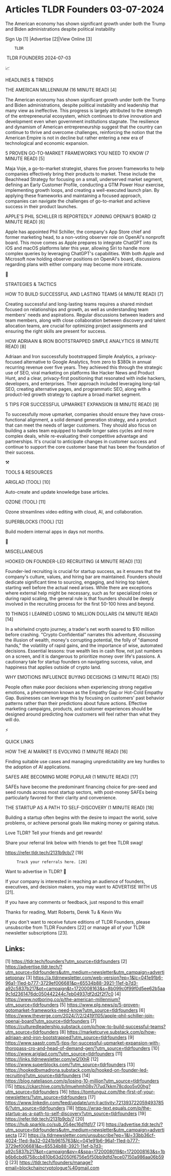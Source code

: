 # Articles TLDR Founders 03-07-2024

The American economy has shown significant growth under both the Trump
and Biden administrations despite political instability  

 Sign Up [1] |Advertise [2]|View Online [3] 

		TLDR 

 TLDR FOUNDERS 2024-07-03

📈 

HEADLINES & TRENDS

 THE AMERICAN MILLENNIUM (16 MINUTE READ) [4] 

 The American economy has shown significant growth under both the
Trump and Biden administrations, despite political instability and
leadership that many view as ineffective. This progress is largely
attributed to the strength of the entrepreneurial ecosystem, which
continues to drive innovation and development even when government
institutions stagnate. The resilience and dynamism of American
entrepreneurship suggest that the country can continue to thrive and
overcome challenges, reinforcing the notion that the American Empire
is not in decline but rather entering a new era of technological and
economic expansion. 

 5 PROVEN GO-TO-MARKET FRAMEWORKS YOU NEED TO KNOW (7 MINUTE READ) [5]


 Maja Voje, a go-to-market strategist, shares five proven frameworks
to help companies effectively bring their products to market. These
include the Beachhead Strategy for focusing on a small, underserved
market segment, defining an Early Customer Profile, conducting a GTM
Power Hour exercise, implementing growth loops, and creating a
well-executed launch plan. By applying these frameworks and
maintaining a focused approach, companies can navigate the challenges
of go-to-market and achieve success in their product launches. 

 APPLE'S PHIL SCHILLER IS REPORTEDLY JOINING OPENAI'S BOARD (2 MINUTE
READ) [6] 

 Apple has appointed Phil Schiller, the company's App Store chief and
former marketing head, to a non-voting observer role on OpenAI's
nonprofit board. This move comes as Apple prepares to integrate
ChatGPT into its iOS and macOS platforms later this year, allowing
Siri to handle more complex queries by leveraging ChatGPT's
capabilities. With both Apple and Microsoft now holding observer
positions on OpenAI's board, discussions regarding plans with either
company may become more intricate. 

🧠 

STRATEGIES & TACTICS

 HOW TO BUILD SUCCESSFUL AND LASTING TEAMS (4 MINUTE READ) [7] 

 Creating successful and long-lasting teams requires a shared mindset
focused on relationships and growth, as well as understanding team
members' needs and aspirations. Regular discussions between leaders
and team members, along with close collaboration between discovery and
talent allocation teams, are crucial for optimizing project
assignments and ensuring the right skills are present for success. 

 HOW ADRIAAN & IRON BOOTSTRAPPED SIMPLE ANALYTICS (6 MINUTE READ) [8] 

 Adriaan and Iron successfully bootstrapped Simple Analytics, a
privacy-focused alternative to Google Analytics, from zero to $380k in
annual recurring revenue over five years. They achieved this through
the strategic use of SEO, viral marketing on platforms like Hacker
News and Product Hunt, and a clear, privacy-first positioning that
resonated with indie hackers, developers, and enterprises. Their
approach included leveraging long-tail SEO, creating alternative
pages, and programmatic SEO, along with a product-led growth strategy
to capture a broad market segment. 

 5 TIPS FOR SUCCESSFUL UPMARKET EXPANSION (8 MINUTE READ) [9] 

 To successfully move upmarket, companies should ensure they have
cross-functional alignment, a solid demand generation strategy, and a
product that can meet the needs of larger customers. They should also
focus on building a sales team equipped to handle longer sales cycles
and more complex deals, while re-evaluating their competitive
advantage and partnerships. It's crucial to anticipate changes in
customer success and continue to support the core customer base that
has been the foundation of their success. 

⚒️ 

TOOLS & RESOURCES

 ARIGLAD (TOOL) [10] 

 Auto-create and update knowledge base articles. 

 OZONE (TOOL) [11] 

 Ozone streamlines video editing with cloud, AI, and collaboration. 

 SUPERBLOCKS (TOOL) [12] 

 Build modern internal apps in days not months. 

🎁 

MISCELLANEOUS

 HOOKED ON FOUNDER-LED RECRUITING (4 MINUTE READ) [13] 

 Founder-led recruiting is crucial for startup success, as it ensures
that the company's culture, values, and hiring bar are maintained.
Founders should dedicate significant time to sourcing, engaging, and
hiring top talent, starting well before the actual need arises. While
there are exceptions where external help might be necessary, such as
for specialized roles or during rapid scaling, the general rule is
that founders should be deeply involved in the recruiting process for
the first 50-100 hires and beyond. 

 10 THINGS I LEARNED LOSING 10 MILLION DOLLARS (14 MINUTE READ) [14] 

 In a whirlwind crypto journey, a trader's net worth soared to $10
million before crashing. "Crypto Confidential" narrates this
adventure, discussing the illusion of wealth, money's corrupting
potential, the folly of "diamond hands," the volatility of rapid
gains, and the importance of wise, automated decisions. Essential
lessons: true wealth lies in cash flow, not just numbers on a screen,
and it is dangerous to prioritize money over life's passions. A
cautionary tale for startup founders on navigating success, value, and
happiness that applies outside of crypto land. 

 WHY EMOTIONS INFLUENCE BUYING DECISIONS (3 MINUTE READ) [15] 

 People often make poor decisions when experiencing strong negative
emotions, a phenomenon known as the Empathy Gap or Hot-Cold Empathy
Gap. Businesses can leverage this by focusing on customers' past
behavior patterns rather than their predictions about future actions.
Effective marketing campaigns, products, and customer experiences
should be designed around predicting how customers will feel rather
than what they will do. 

⚡ 

QUICK LINKS

 HOW THE AI MARKET IS EVOLVING (1 MINUTE READ) [16] 

 Finding suitable use cases and managing unpredictability are key
hurdles to the adoption of AI applications. 

 SAFES ARE BECOMING MORE POPULAR (1 MINUTE READ) [17] 

 SAFEs have become the predominant financing choice for pre-seed and
seed rounds across most startup sectors, with post-money SAFEs being
particularly favored for their clarity and convenience. 

 THE STARTUP AS A PATH TO SELF-DISCOVERY (1 MINUTE READ) [18] 

 Building a startup often begins with the desire to impact the world,
solve problems, or achieve personal goals like making money or gaining
status. 

Love TLDR? Tell your friends and get rewards!

 Share your referral link below with friends to get free TLDR swag! 

 https://refer.tldr.tech/2131b9cb/7 [19] 

		 Track your referrals here. [20] 

Want to advertise in TLDR? 📰

 If your company is interested in reaching an audience of founders,
executives, and decision makers, you may want to ADVERTISE WITH US
[21]. 

 If you have any comments or feedback, just respond to this email! 

Thanks for reading, 
Matt Roberts, Derek Tu & Kevin Wu 

If you don't want to receive future editions of TLDR Founders, please
unsubscribe from TLDR Founders [22] or manage all of your TLDR
newsletter subscriptions [23]. 

 

Links:
------
[1] https://tldr.tech/founders?utm_source=tldrfounders
[2] https://advertise.tldr.tech/?utm_source=tldrfounders&utm_medium=newsletter&utm_campaign=advertisetopnav
[3] https://a.tldrnewsletter.com/web-version?ep=1&lc=041e91b6-96a1-11ed-b777-3729ef006681&p=65534b88-3921-11ef-b7d3-a92c5837b217&pt=campaign&t=1720008163&s=8b099c0f99f0d5ee62b5aa9c1d2361476dc050442244c7eb04937df2d2f2f7c0
[4] https://www.notboring.co/p/the-american-millennium?utm_source=tldrfounders
[5] https://www.plg.news/p/5-proven-gotomarket-frameworks-need-know?utm_source=tldrfounders
[6] https://www.theverge.com/2024/7/2/24191105/apple-phil-schiller-join-openai-board?utm_source=tldrfounders
[7] https://culturedleadership.substack.com/p/how-to-build-successful-teams?utm_source=tldrfounders
[8] https://marketcurve.substack.com/p/how-adriaan-and-iron-bootstrapped?utm_source=tldrfounders
[9] https://www.saastr.com/5-tips-for-successful-upmarket-expansion-with-thoropass-cro-and-head-of-demand-gen/?utm_source=tldrfounders
[10] https://www.ariglad.com/?utm_source=tldrfounders
[11] https://links.tldrnewsletter.com/wQ1XhR
[12] https://www.superblocks.com/?utm_source=tldrfounders
[13] https://hookedbymadrona.substack.com/p/hooked-on-founder-led-recruiting?utm_source=tldrfounders
[14] https://blog.nateliason.com/p/losing-10-million?utm_source=tldrfounders
[15] https://ckarchive.com/b/lmuehmh08v7l7ud7kkm78cdoo5v00hg?utm_source=tldrfounders
[16] https://tomtunguz.com/the-first-of-your-newsletters/?utm_source=tldrfounders
[17] https://www.linkedin.com/feed/update/urn:li:activity:7213937220594937856/?utm_source=tldrfounders
[18] https://wrap-text.equals.com/p/the-startup-as-a-path-to-self-discovery?utm_source=tldrfounders
[19] https://refer.tldr.tech/2131b9cb/7
[20] https://hub.sparklp.co/sub_054ec16d1fd1/7
[21] https://advertise.tldr.tech/?utm_source=tldrfounders&utm_medium=newsletter&utm_campaign=advertisecta
[22] https://a.tldrnewsletter.com/unsubscribe?ep=1&l=33bb36cf-4024-11ed-9a32-0241b9615763&lc=041e91b6-96a1-11ed-b777-3729ef006681&p=65534b88-3921-11ef-b7d3-a92c5837b217&pt=campaign&pv=4&spa=1720008019&t=1720008163&s=1bb6b6cbd6758ccb810b63d2050f6756e5f50bb9dfd7ece07150a986aa06b590
[23] https://tldr.tech/founders/manage?email=blockchaincryptologue%40gmail.com